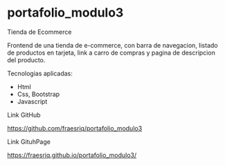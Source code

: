 # portafolio_modulo3

Tienda de Ecommerce

Frontend de una tienda de e-commerce, con barra de navegacion, listado de productos en tarjeta, link a carro de compras y pagina de descripcion del producto.

Tecnologias aplicadas:

- Html
- Css, Bootstrap
- Javascript

Link GitHub

https://github.com/fraesriq/portafolio_modulo3

Link GituhPage

https://fraesriq.github.io/portafolio_modulo3/
